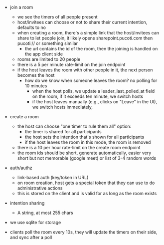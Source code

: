 - join a room
  - we see the timers of all people present
  - host/invitees can choose or not to share their current intention, defaults to no
  - when creating a room, there's a simple link that the host/invitees can share to let people join, it likely opens sharepoint.pucoti.com then pucoti:// or something similar
    - the url contains the id of the room, then the joining is handled on the app client side
  - rooms are limited to 20 people
  - there is a 5 per minute rate-limit on the join endpoint
  - if the host leaves the room with other people in it, the next person becomes the host
    - how do we know when someone leaves the room? no polling for 10 minutes
      - when the host polls, we update a leader_last_polled_at field on the room, if it exceeds ten minute, we switch hosts
      - if the host leaves manually (e.g., clicks on "Leave" in the UI), we switch hosts immediately,

- create a room
  - the host can choose "one timer to rule them all" option:
    - the timer is shared for all participants
    - the host sets the intention that's shown for all participants
    - if the host leaves the room in this mode, the room is removed
  - there is a 10 per hour rate-limit on the create room endpoint
  - the room ids should be short, generate automatically, easier very short but not memorable (google meet) or list of 3-4 random words


- auth/authz
   - link-based auth (key/token in URL)
   - on room creation, host gets a special token that they can use to do administrative actions
    - this is stored on the client and is valid for as long as the room exists

- intention sharing
  - A string, at most 255 chars

- we use sqlite for storage
- clients poll the room every 10s, they will update the timers on their side, and sync after a poll
